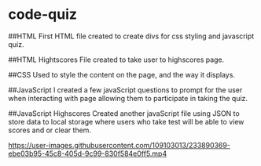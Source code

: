 # code-quiz

##HTML
First HTML file created to create divs for css styling and javascript quiz.

##HTML Hightscores
File created to take user to highscores page. 

##CSS 
Used to style the content on the page, and the way it displays. 

##JavaScript 
I created a few javaScript questions to prompt for the user when interacting with page allowing them to participate in taking the quiz. 

##JavaScript Highscores
Created another javaScript file using JSON to store data to local storage where users who take test will be able to view scores and or clear them. 



https://user-images.githubusercontent.com/109103013/233890369-ebe03b95-45c8-405d-9c99-830f584e0ff5.mp4

